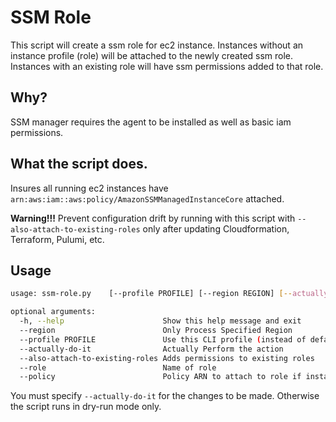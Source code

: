 # SSM Role

This script will create a ssm role for ec2 instance.  Instances without an instance profile (role) will be attached to the newly created ssm role.  Instances with an existing role will have ssm permissions added to that role.

## Why?

SSM manager requires the agent to be installed as well as basic iam permissions.


## What the script does.

Insures all running ec2 instances have `arn:aws:iam::aws:policy/AmazonSSMManagedInstanceCore` attached.

**Warning!!!** Prevent configuration drift by running with this script with `--also-attach-to-existing-roles` only after updating Cloudformation, Terraform, Pulumi, etc.

## Usage

```bash
usage: ssm-role.py    [--profile PROFILE] [--region REGION] [--actually-do-it] [--also-attach-to-existing-roles] [--role ROLE] [--policy POLICY]

optional arguments:
  -h, --help                      Show this help message and exit
  --region                        Only Process Specified Region
  --profile PROFILE               Use this CLI profile (instead of default or env credentials)
  --actually-do-it                Actually Perform the action
  --also-attach-to-existing-roles Adds permissions to existing roles
  --role                          Name of role
  --policy                        Policy ARN to attach to role if instance already has IAM profile attached to ec2
```

You must specify `--actually-do-it` for the changes to be made. Otherwise the script runs in dry-run mode only.
